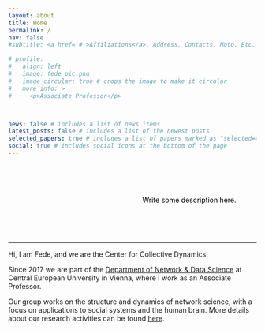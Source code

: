 ```yaml
---
layout: about
title: Home
permalink: /
nav: false
#subtitle: <a href='#'>Affiliations</a>. Address. Contacts. Moto. Etc.

# profile:
#   align: left
#   image: fede_pic.png
#   image_circular: true # crops the image to make it circular
#   more_info: >
#     <p>Associate Professor</p>



news: false # includes a list of news items
latest_posts: false # includes a list of the newest posts
selected_papers: true # includes a list of papers marked as "selected={true}"
social: true # includes social icons at the bottom of the page
---
```


<style>
  .full-width-banner {
    margin: 0 auto;
    padding: 0;
    width: 100vw;
    position: relative;
    left: 50%;
    right: 50%;
    margin-left: -0vw;
    margin-right: -0vw;
    background-image: url('assets/img/Etna.jpg');
    background-size: cover;
    background-position: center;
    color: white; /* Keeps the general text color as white */
    padding: 50px 20px; /* Adjusted padding for inner spacing */
    text-align: left; /* Aligns text to the left */
  }
  .banner-description {
    color: black; /* Specific class for the description to make it orange */
  }
</style>

<div class="full-width-banner">
  <p class="banner-description">Write some description here.</p> <!-- No longer a link, and now orange -->
</div>

---


Hi, I am Fede, and we are the Center for Collective Dynamics!

Since 2017 we are part of the [Department of Network & Data Science](https://networkdatascience.ceu.edu/) at Central European University in Vienna, where I work as an Associate Professor.

Our group works on the structure and dynamics of network science, with a focus on applications to social systems and the human brain. More details about our research activities can be found [here](https://fedebattiston.github.io/projects/).